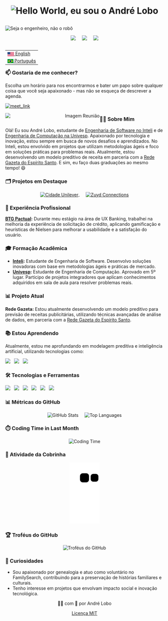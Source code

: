 <h1 align="center">
  <img src="**LINK_DO_BANNER_PERSONALIZADO**" alt="Hello World, eu sou o André Lobo" />
</h1>

## <h2 align="center">
  <img src="**LINK_DO_BANNER_CITACAO**" alt="Seja o engenheiro, não o robô" />
</h2>

<p align="center">
  <a href="https://www.linkedin.com/in/andre-lobo-dev/"><img src="https://img.shields.io/badge/linkedin-%230077B5.svg?&style=for-the-badge&logo=linkedin&logoColor=white" /></a>&nbsp;&nbsp;&nbsp;&nbsp;
  <a href="mailto:andre.paula@sou.inteli.edu.br"><img src="https://img.shields.io/badge/gmail-%23D14836.svg?&style=for-the-badge&logo=gmail&logoColor=white" /></a>&nbsp;&nbsp;&nbsp;&nbsp;
  <a href="https://github.com/AndreLobo1"><img src="https://img.shields.io/badge/github-%23121011.svg?&style=for-the-badge&logo=github&logoColor=white" /></a>
</p>

<table align="right">
 <tr>
   <td><a href="README.md"><img src="images/image (1).png" height="13" style="vertical-align:middle"> English</a></td>
 </tr>
 <tr>
   <td><a href="README_pt.md"><img src="images/image.png" height="13" style="vertical-align:middle"> Português</a></td>
 </tr>
</table>


### 📫 Gostaria de me conhecer?
Escolha um horário para nos encontrarmos e bater um papo sobre qualquer coisa que você seja apaixonado - mas não se esqueça de descrever a agenda.

<p align="left">
  <a href="**SEU_LINK_DO_GOOGLE_MEET**" target="_blank">
    <img width="400" alt="meet_link" src="https://user-images.githubusercontent.com/15426564/144297439-f530f383-e73e-41e0-9914-a9b7d3f432e5.png">
  </a>
</p>

<p align="right">
  <img align="left" src="images/andre_lobo.jpg" alt="Imagem Reunião" width="300">
</p>

### 🧑‍💻 Sobre Mim
Olá! Eu sou André Lobo, estudante de [Engenharia de Software no Inteli](https://www.inteli.edu.br/) e de [Engenharia de Computação na Univesp](https://univesp.br/). Apaixonado por tecnologia e inovação, estou sempre em busca de novos desafios e aprendizados. No Inteli, estou envolvido em projetos que utilizam metodologias ágeis e foco em soluções práticas para problemas reais. Atualmente, estou desenvolvendo um modelo preditivo de receita em parceria com a [Rede Gazeta do Espírito Santo](https://www.gazetaonline.com.br/). E sim, eu faço duas graduações ao mesmo tempo! 😄

### 🗂️ Projetos em Destaque

<p align="center">
  <a href="https://github.com/Inteli-College/2024-1B-T12-IN02-G01">
    <img align="center" src="https://github-readme-stats.vercel.app/api/pin/?username=Inteli-College&repo=2024-1B-T12-IN02-G01&show_icons=true&line_height=27&title_color=6aa6f8&text_color=8a919a&icon_color=6aa6f8&bg_color=22272e" alt="Cidade Unilever" />
  </a>&nbsp;&nbsp;&nbsp;&nbsp;
  <a href="https://github.com/Inteli-College/2024-T0012-IN01-G03">
    <img align="center" src="https://github-readme-stats.vercel.app/api/pin/?username=Inteli-College&repo=2024-T0012-IN01-G03&show_icons=true&line_height=27&title_color=6aa6f8&text_color=8a919a&icon_color=6aa6f8&bg_color=22272e" alt="Zuyd Connections" />
  </a>
</p>

### 🏢 Experiência Profissional
**[BTG Pactual](https://www.btgpactual.com/):** Durante meu estágio na área de UX Banking, trabalhei na melhoria da experiência de solicitação de crédito, aplicando gamificação e heurísticas de Nielsen para melhorar a usabilidade e a satisfação do usuário.

### 🎓 Formação Acadêmica
- **[Inteli](https://www.inteli.edu.br/):** Estudante de Engenharia de Software. Desenvolvo soluções inovadoras com base em metodologias ágeis e práticas de mercado.
- **[Univesp](https://univesp.br/):** Estudante de Engenharia de Computação. Aprovado em 5º lugar. Participo de projetos integradores que aplicam conhecimentos adquiridos em sala de aula para resolver problemas reais.

### 📊 Projeto Atual
**Rede Gazeta:** Estou atualmente desenvolvendo um modelo preditivo para previsão de receitas publicitárias, utilizando técnicas avançadas de análise de dados, em parceria com a [Rede Gazeta do Espírito Santo](https://www.gazetaonline.com.br/).

### 📚 Estou Aprendendo
Atualmente, estou me aprofundando em modelagem preditiva e inteligência artificial, utilizando tecnologias como:

<p align="left">
  <img src="https://img.shields.io/badge/Python-3776AB?style=for-the-badge&logo=python&logoColor=white" />&nbsp;&nbsp;
  <img src="https://img.shields.io/badge/Pandas-150458?style=for-the-badge&logo=pandas&logoColor=white" />&nbsp;&nbsp;
  <img src="https://img.shields.io/badge/Numpy-013243?style=for-the-badge&logo=numpy&logoColor=white" />
</p>

### 🛠️ Tecnologias e Ferramentas
<p align="left">
  <img src="https://img.shields.io/badge/JavaScript-F7DF1E?style=for-the-badge&logo=javascript&logoColor=black" />&nbsp;&nbsp;
  <img src="https://img.shields.io/badge/Node.js-339933?style=for-the-badge&logo=node-dot-js&logoColor=white" />&nbsp;&nbsp;
  <img src="https://img.shields.io/badge/Phaser-5A0FC8?style=for-the-badge&logo=phaser&logoColor=white" />&nbsp;&nbsp;
  <img src="https://img.shields.io/badge/Figma-F24E1E?style=for-the-badge&logo=figma&logoColor=white" />&nbsp;&nbsp;
  <img src="https://img.shields.io/badge/HTML5-E34F26?style=for-the-badge&logo=html5&logoColor=white" />&nbsp;&nbsp;
  <img src="https://img.shields.io/badge/CSS3-1572B6?style=for-the-badge&logo=css3&logoColor=white" />
</p>

### 📊 Métricas do GitHub
<p align="center">
  <img src="https://github-readme-stats.vercel.app/api?username=AndreLobo1&show_icons=true&theme=dracula" alt="GitHub Stats" />&nbsp;&nbsp;&nbsp;&nbsp;
  <img src="https://github-readme-stats.vercel.app/api/top-langs/?username=AndreLobo1&layout=compact&theme=dracula" alt="Top Languages" />
</p>

### ⏱️ Coding Time in Last Month
<p align="center">
  <img src="https://wakatime.com/share/@andre_lobo/coding-time.svg" alt="Coding Time" />
</p>

### 🐍 Atividade da Cobrinha
<p align="center">
  <picture>
    <source media="(prefers-color-scheme: dark)" srcset="https://raw.githubusercontent.com/AndreLobo1/AndreLobo1/output/github-contribution-grid-snake-dark.svg">
    <source media="(prefers-color-scheme: light)" srcset="https://raw.githubusercontent.com/AndreLobo1/AndreLobo1/output/github-contribution-grid-snake.svg">
    <img alt="github contribution grid snake animation" src="https://raw.githubusercontent.com/AndreLobo1/AndreLobo1/output/github-contribution-grid-snake.svg">
  </picture>
</p>

### 🏆 Troféus do GitHub
<p align="center">
  <img src="https://github-profile-trophy.vercel.app/?username=AndreLobo1&theme=dracula" alt="Troféus do GitHub" />
</p>

### 🎉 Curiosidades
- Sou apaixonado por genealogia e atuo como voluntário no FamilySearch, contribuindo para a preservação de histórias familiares e culturais.
- Tenho interesse em projetos que envolvam impacto social e inovação tecnológica.

<p align="center">👨‍💻 com 💜 por André Lobo</p>

<p align="center">
  <a href="https://opensource.org/licenses/MIT">Licença MIT</a>
</p>
